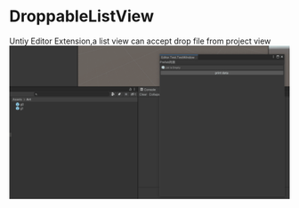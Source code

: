 # DroppableListView
Untiy Editor Extension,a list view can accept drop file from project view
![image](Doc/droppable_list_view.gif)